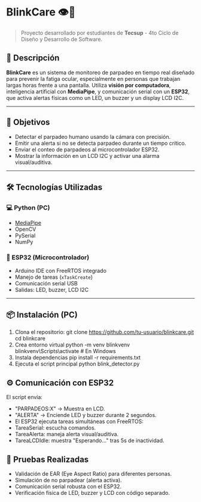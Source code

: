 # BlinkCare 👁️🧠

> Proyecto desarrollado por estudiantes de **Tecsup** - 4to Ciclo de Diseño y Desarrollo de Software.

## 📌 Descripción

**BlinkCare** es un sistema de monitoreo de parpadeo en tiempo real diseñado para prevenir la fatiga ocular, especialmente en personas que trabajan largas horas frente a una pantalla. Utiliza **visión por computadora**, inteligencia artificial con **MediaPipe**, y comunicación serial con un **ESP32**, que activa alertas físicas como un LED, un buzzer y un display LCD I2C.

---

## 🎯 Objetivos

- Detectar el parpadeo humano usando la cámara con precisión.
- Emitir una alerta si no se detecta parpadeo durante un tiempo crítico.
- Enviar el conteo de parpadeos al microcontrolador ESP32.
- Mostrar la información en un LCD I2C y activar una alarma visual/auditiva.

---

## 🛠️ Tecnologías Utilizadas

### 💻 Python (PC)

- [MediaPipe](https://google.github.io/mediapipe/)
- OpenCV
- PySerial
- NumPy

### 🔌 ESP32 (Microcontrolador)

- Arduino IDE con FreeRTOS integrado
- Manejo de tareas (`xTaskCreate`)
- Comunicación serial USB
- Salidas: LED, buzzer, LCD I2C

---

## 📦 Instalación (PC)

1. Clona el repositorio:
   git clone https://github.com/tu-usuario/blinkcare.git
   cd blinkcare
2. Crea entorno virtual
   python -m venv blinkvenv
   blinkvenv\Scripts\activate  # En Windows
3. Instala dependencias
   pip install -r requirements.txt
4. Ejecuta el script principal
   python blink_detector.py

## ⚙️ Comunicación con ESP32
El script envía:
- "PARPADEOS:X" → Muestra en LCD.
- "ALERTA" → Enciende LED y buzzer durante 2 segundos.
- El ESP32 ejecuta tareas simultáneas con FreeRTOS:
- TareaSerial: escucha comandos.
- TareaAlerta: maneja alerta visual/auditiva.
- TareaLCDIdle: muestra "Esperando..." tras 5s de inactividad.

## 🧪 Pruebas Realizadas
- Validación de EAR (Eye Aspect Ratio) para diferentes personas.
- Simulación de no parpadear (alerta activa).
- Comunicación serial robusta con el ESP32.
- Verificación física de LED, buzzer y LCD con código separado.
